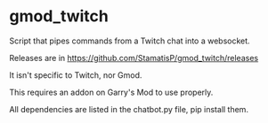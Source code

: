 # gmod_twitch
Script that pipes commands from a Twitch chat into a websocket.

Releases are in https://github.com/StamatisP/gmod_twitch/releases

It isn't specific to Twitch, nor Gmod.

This requires an addon on Garry's Mod to use properly.

All dependencies are listed in the chatbot.py file, pip install them.
